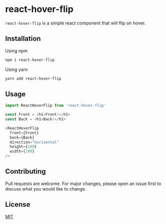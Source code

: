 # react-hover-flip

`react-hover-flip` is a simple react component that will flip on hover.

## Installation

Using npm
```bash
npm i react-hover-flip
```

Using yarn
```bash
yarn add react-hover-flip
```


## Usage

```typescript
import ReactHoverFlip from 'react-hover-flip'

const Front = <h1>Front!</h1>
const Back = <h1>Back!</h1>

<ReactHoverFlip
  front={Front}
  back={Back}
  direction="horizontal"
  height={100}
  width={100}
/>
```

## Contributing
Pull requests are welcome. For major changes, please open an issue first to discuss what you would like to change.


## License
[MIT](https://choosealicense.com/licenses/mit/)